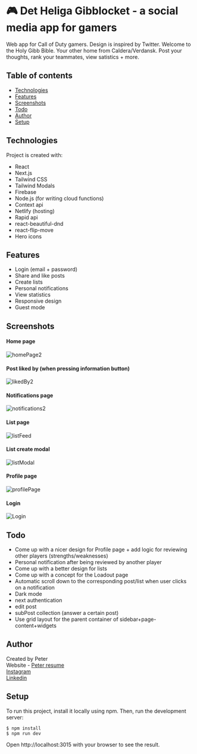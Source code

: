 # 🎮 Det Heliga Gibblocket - a social media app for gamers

Web app for Call of Duty gamers. Design is inspired by Twitter. Welcome to the Holy Gibb Bible. Your other home from Caldera/Verdansk. Post your thoughts, rank your teammates, view satistics + more.

## Table of contents

- [Technologies](#technologies)
- [Features](#features)
- [Screenshots](#screenshots)
- [Todo](#todo)
- [Author](#author)
- [Setup](#setup)

 

## Technologies

Project is created with:

- React
- Next.js
- Tailwind CSS
- Tailwind Modals
- Firebase
- Node.js (for writing cloud functions)
- Context api
- Netlify (hosting)
- Rapid api
- react-beautiful-dnd
- react-flip-move
- Hero icons

## Features

- Login (email + password)
- Share and like posts
- Create lists
- Personal notifications
- View statistics
- Responsive design
- Guest mode

## Screenshots
#### Home page 
 ![homePage2](https://user-images.githubusercontent.com/17027312/149806666-d75845c1-04a8-4405-9bd2-ab15e731d3ab.png)
 
#### Post liked by (when pressing information button)
 ![likedBy2](https://user-images.githubusercontent.com/17027312/149806642-3f404397-e5bc-4547-be1b-df34f7dda977.png)
 
#### Notifications page
  ![notifications2](https://user-images.githubusercontent.com/17027312/149807459-40c1612c-024c-4b63-bd8c-0554d704ff18.png)

#### List page
 ![listFeed](https://user-images.githubusercontent.com/17027312/149803988-949211e6-cabb-4d72-8fc8-cc4f13fda5b5.png)

#### List create modal
 ![listModal](https://user-images.githubusercontent.com/17027312/149804003-bfda1f3b-efe5-42a0-80de-de01a284651d.png)

#### Profile page 
 ![profilePage](https://user-images.githubusercontent.com/17027312/149804028-4db7e730-9424-4e37-a5c0-b3113b08588a.png)

#### Login
 ![Login](https://user-images.githubusercontent.com/17027312/149804056-3cd127c9-35be-42cb-a05e-c109e54d99e1.png)


## Todo

- Come up with a nicer design for Profile page + add logic for reviewing other players (strengths/weaknesses)
- Personal notification after being reviewed by another player
- Come up with a better design for lists
- Come up with a concept for the Loadout page
- Automatic scroll down to the corresponding post/list when user clicks on a notification
- Dark mode
- next authentication
- edit post
- subPost collection (answer a certain post)
- Use grid layout for the parent container of sidebar+page-content+widgets

## Author

Created by Peter<br />
Website - [Peter resume](https://peter-portfolio-app.netlify.app/) <br />
[Instagram](https://www.instagram.com/petee_10/)<br />
[Linkedin](https://www.linkedin.com/in/peter-eriksson-13b8b1120/)

## Setup

To run this project, install it locally using npm. Then, run the development server:

```
$ npm install
$ npm run dev
```
Open http://localhost:3015 with your browser to see the result.
 

